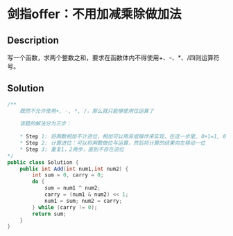 # 剑指offer：不用加减乘除做加法

## Description

写一个函数，求两个整数之和，要求在函数体内不得使用+、-、*、/四则运算符号。

## Solution

```java
/**
	既然不允许使用+, -, *, /，那么就只能够使用位运算了
	
	该题的解法分为三步：
	
	* Step 1: 将两数相加不计进位，相加可以用异或操作来实现，在这一步里, 0+1=1, 0+0=0, 1+1=0
	* Step 2: 计算进位：可以将两数做位与运算，然后将计算的结果向左移动一位
	* Step 3: 重复1，2两步，直到不存在进位
*/
public class Solution {
    public int Add(int num1,int num2) {
        int sum = 0, carry = 0;
        do {
            sum = num1 ^ num2;
            carry = (num1 & num2) << 1;
            num1 = sum; num2 = carry;
        } while (carry != 0);
        return sum;
    }
}
```

